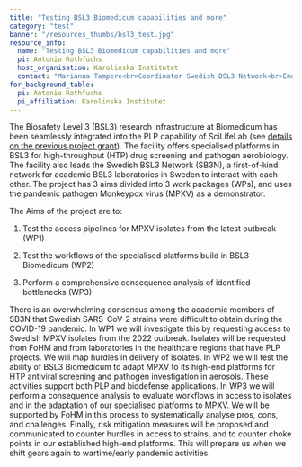 ```yaml
---
title: "Testing BSL3 Biomedicum capabilities and more"
category: "test"
banner: "/resources_thumbs/bsl3_test.jpg"
resource_info:
  name: "Testing BSL3 Biomedicum capabilities and more"
  pi: Antonio Rothfuchs
  host_organisation: Karolinska Institutet
  contact: "Marianna Tampere<br>Coordinator Swedish BSL3 Network<br>Email: [marianna.tampere@ki.se](mailto:marianna.tampere@ki.se)<br><br>Antonio Gigliotti Rothfuchs<br>BSL3 Director<br>Email: [antonio.rothfuchs@ki.se](mailto:antonio.rothfuchs@ki.se)"
for_background_table:
  pi: Antonio Rothfuchs
  pi_affiliation: Karolinska Institutet
---
```


The Biosafety Level 3 (BSL3) research infrastructure at Biomedicum has been seamlessly integrated into the PLP capability of SciLifeLab (see [details on the previous project grant](/bsl3/)). The facility offers specialised platforms in BSL3 for high-throughput (HTP) drug screening and pathogen aerobiology. The facility also leads the Swedish BSL3 Network (SB3N), a first-of-kind network for academic BSL3 laboratories in Sweden to interact with each other. The project has 3 aims divided into 3 work packages (WPs), and uses the pandemic pathogen Monkeypox virus (MPXV) as a demonstrator.

The Aims of the project are to:

1. Test the access pipelines for MPXV isolates from the latest outbreak (WP1)

2. Test the workflows of the specialised platforms build in BSL3 Biomedicum (WP2)

3. Perform a comprehensive consequence analysis of identified bottlenecks (WP3)

There is an overwhelming consensus among the academic members of SB3N that Swedish SARS-CoV-2 strains were difficult to obtain during the COVID-19 pandemic. In WP1 we will investigate this by requesting access to Swedish MPXV isolates from the 2022 outbreak. Isolates will be requested from FoHM and from laboratories in the healthcare regions that have PLP projects. We will map hurdles in delivery of isolates. In WP2 we will test the ability of BSL3 Biomedicum to adapt MPXV to its high-end platforms for HTP antiviral screening and pathogen investigation in aerosols. These activities support both PLP and biodefense applications. In WP3 we will perform a consequence analysis to evaluate workflows in access to isolates and in the adaptation of our specialised platforms to MPXV. We will be supported by FoHM in this process to systematically analyse pros, cons, and challenges. Finally, risk mitigation measures will be proposed and communicated to counter hurdles in access to strains, and to counter choke points in our established high-end platforms. This will prepare us when we shift gears again to wartime/early pandemic activities.
